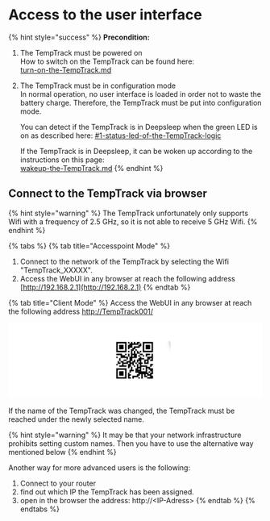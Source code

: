 # Access to the user interface



{% hint style="success" %}
**Precondition:**

1. The TempTrack must be powered on\
   How to switch on the TempTrack can be found here:\
   [turn-on-the-TempTrack.md](turn-on-the-TempTrack.md "mention")
2.  The TempTrack must be in configuration mode\
    In normal operation, no user interface is loaded in order not to waste the battery charge. Therefore, the TempTrack must be put into configuration mode.

    You can detect if the TempTrack is in Deepsleep when the green LED is on as described here: [#1-status-led-of-the-TempTrack-logic](indicator-leds.md#1-status-led-of-the-TempTrack-logic "mention")

    If the TempTrack is in Deepsleep, it can be woken up according to the instructions on this page:\
    [wakeup-the-TempTrack.md](wakeup-the-TempTrack.md "mention")
{% endhint %}

## Connect to the TempTrack via browser

{% hint style="warning" %}
The TempTrack unfortunately only supports Wifi with a frequency of 2.5 GHz, so it is not able to receive 5 GHz Wifi.
{% endhint %}

{% tabs %}
{% tab title="Accesspoint Mode" %}
1. Connect to the network of the TempTrack by selecting the Wifi "TempTrack\_XXXXX".
2. Access the WebUI in any browser at reach the following address [http://192.168.2.1](http://192.168.2.1)
{% endtab %}

{% tab title="Client Mode" %}
Access the WebUI in any browser at reach the following address [http://TempTrack001/](http://TempTrack001)

![Scan me to Access the WebFrontend](.gitbook/assets/Folie45.png)

If the name of the TempTrack was changed, the TempTrack must be reached under the newly selected name.

{% hint style="warning" %}
It may be that your network infrastructure prohibits setting custom names. Then you have to use the alternative way mentioned below
{% endhint %}

Another way for more advanced users is the following:

1. Connect to your router
2. find out which IP the TempTrack has been assigned.
3. open in the browser the address: http://\<IP-Adress>
{% endtab %}
{% endtabs %}

